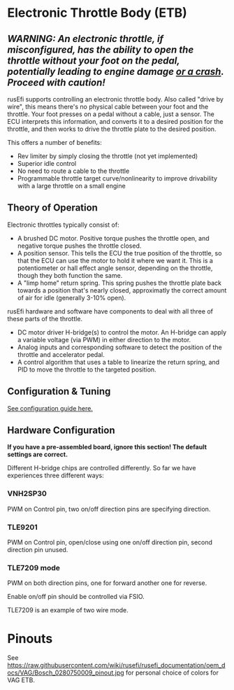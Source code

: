 
# Electronic Throttle Body (ETB)


## _WARNING: An electronic throttle, if misconfigured, has the ability to open the throttle without your foot on the pedal, potentially leading to engine damage [or a crash](https://en.wikipedia.org/wiki/2009%E2%80%9311_Toyota_vehicle_recalls).  Proceed with caution!_

rusEfi supports controlling an electronic throttle body.  Also called "drive by wire", this means there's no physical cable between your foot and the throttle.  Your foot presses on a pedal without a cable, just a sensor.  The ECU interprets this information, and converts it to a desired position for the throttle, and then works to drive the throttle plate to the desired position.

This offers a number of benefits:

- Rev limiter by simply closing the throttle (not yet implemented)
- Superior idle control
- No need to route a cable to the throttle
- Programmable throttle target curve/nonlinearity to improve drivability with a large throttle on a small engine

## Theory of Operation

Electronic throttles typically consist of:
- A brushed DC motor.  Positive torque pushes the throttle open, and negative torque pushes the throttle closed.
- A position sensor.  This tells the ECU the true position of the throttle, so that the ECU can use the motor to hold it where we want it.  This is a potentiometer or hall effect angle sensor, depending on the throttle, though they both function the same.
- A "limp home" return spring.  This spring pushes the throttle plate back towards a position that's nearly closed, approximatly the correct amount of air for idle (generally 3-10% open).

rusEfi hardware and software have components to deal with all three of these parts of the throttle.
- DC motor driver H-bridge(s) to control the motor.  An H-bridge can apply a variable voltage (via PWM) in either direction to the motor.
- Analog inputs and corresponding software to detect the position of the throttle and accelerator pedal.
- A control algorithm that uses a table to linearize the return spring, and PID to move the throttle to the targeted position.

## Configuration & Tuning

[See configuration guide here.](HOWTO_electronic_throttle_body_configuration)

## Hardware Configuration

**If you have a pre-assembled board, ignore this section!  The default settings are correct.**

Different H-bridge chips are controlled differently. So far we have experiences three different ways:

### VNH2SP30

PWM on Control pin, two on/off direction pins are specifying direction. 

### TLE9201
PWM on Control pin, open/close using one on/off direction pin, second direction pin unused.

### TLE7209 mode

PWM on both direction pins, one for forward another one for reverse.

Enable on/off pin should be controlled via FSIO.

TLE7209 is an example of two wire mode.

# Pinouts

See https://raw.githubusercontent.com/wiki/rusefi/rusefi_documentation/oem_docs/VAG/Bosch_0280750009_pinout.jpg for
personal choice of colors for VAG ETB.